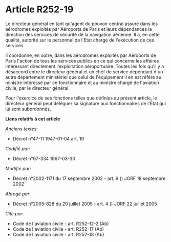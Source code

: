 # Article R252-19

Le directeur général en tant qu'agent du pouvoir central assure dans les aérodromes exploités par Aéroports de Paris et leurs
dépendances la direction des services de sécurité de la navigation aérienne. Il a, en cette qualité, autorité sur le
personnel de l'Etat chargé de l'exécution de ces services.

Il coordonne, en outre, dans les aérodromes exploités par Aéroports de Paris l'action de tous les services publics en ce qui
concerne les affaires intéressant directement l'exploitation aéroportuaire. Toutes les fois qu'il y a désaccord entre le
directeur général et un chef de service dépendant d'un autre département ministériel que celui de l'équipement il en est
référé au ministre intéressé par ce fonctionnaire et au ministre chargé de l'aviation civile, par le directeur général.

Pour l'exercice de ses fonctions telles que définies au présent article, le directeur général peut déléguer sa signature aux
fonctionnaires de l'Etat qui lui sont subordonnés.

**Liens relatifs à cet article**

_Anciens textes_:

  - Décret n°47-11 1947-01-04 art. 19

_Codifié par_:

  - Décret n°67-334 1967-03-30

_Modifié par_:

  - Décret n°2002-1171 du 17 septembre 2002 - art. 9 () JORF 18 septembre 2002

_Abrogé par_:

  - Décret n°2005-828 du 20 juillet 2005 - art. 4 () JORF 22 juillet 2005

_Cité par_:

  - Code de l'aviation civile - art. R252-12-2 (Ab)
  - Code de l'aviation civile - art. R252-17 (Ab)
  - Code de l'aviation civile - art. R252-18 (Ab)
